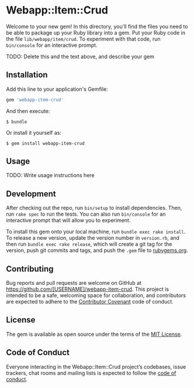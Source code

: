 # Webapp::Item::Crud

Welcome to your new gem! In this directory, you'll find the files you need to be able to package up your Ruby library into a gem. Put your Ruby code in the file `lib/webapp/item/crud`. To experiment with that code, run `bin/console` for an interactive prompt.

TODO: Delete this and the text above, and describe your gem

## Installation

Add this line to your application's Gemfile:

```ruby
gem 'webapp-item-crud'
```

And then execute:

    $ bundle

Or install it yourself as:

    $ gem install webapp-item-crud

## Usage

TODO: Write usage instructions here

## Development

After checking out the repo, run `bin/setup` to install dependencies. Then, run `rake spec` to run the tests. You can also run `bin/console` for an interactive prompt that will allow you to experiment.

To install this gem onto your local machine, run `bundle exec rake install`. To release a new version, update the version number in `version.rb`, and then run `bundle exec rake release`, which will create a git tag for the version, push git commits and tags, and push the `.gem` file to [rubygems.org](https://rubygems.org).

## Contributing

Bug reports and pull requests are welcome on GitHub at https://github.com/[USERNAME]/webapp-item-crud. This project is intended to be a safe, welcoming space for collaboration, and contributors are expected to adhere to the [Contributor Covenant](http://contributor-covenant.org) code of conduct.

## License

The gem is available as open source under the terms of the [MIT License](https://opensource.org/licenses/MIT).

## Code of Conduct

Everyone interacting in the Webapp::Item::Crud project’s codebases, issue trackers, chat rooms and mailing lists is expected to follow the [code of conduct](https://github.com/[USERNAME]/webapp-item-crud/blob/master/CODE_OF_CONDUCT.md).
